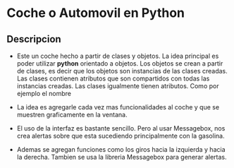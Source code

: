 # Coche o Automovil en **Python**

## Descripcion

- Este un coche hecho a partir de clases y objetos. La idea principal es poder utilizar **python** orientado a objetos. Los objetos se crean a partir de clases, es decir que los objetos son instancias de las clases creadas.
  Las clases contienen atributos que son compartidos con todas las instancias creadas. Las clases igualmente tienen atributos. Como por ejemplo el nombre

- La idea es agregarle cada vez mas funcionalidades al coche y que se muestren graficamente en la ventana.

- El uso de la interfaz es bastante sencillo. Pero al usar Messagebox, nos crea alertas sobre que esta sucediendo principalmente con la gasolina.

- Ademas se agregan funciones como los giros hacia la izquierda y hacia la derecha. Tambien se usa la libreria Messagebox para generar alertas.
